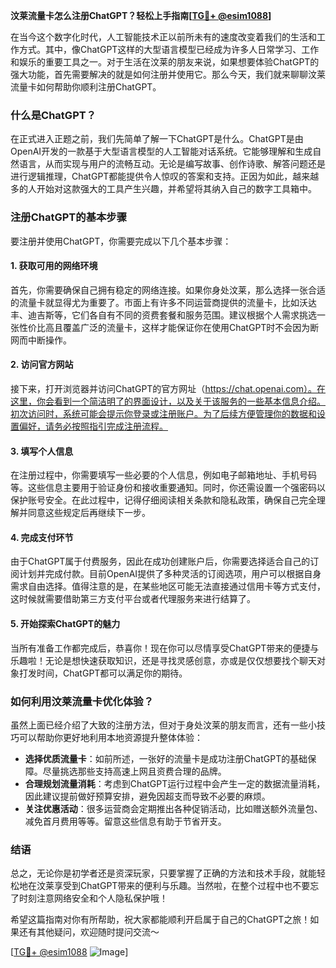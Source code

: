 **汶莱流量卡怎么注册ChatGPT？轻松上手指南[[TG💪+ @esim1088](https://t.me/s/esim1088)]**

在当今这个数字化时代，人工智能技术正以前所未有的速度改变着我们的生活和工作方式。其中，像ChatGPT这样的大型语言模型已经成为许多人日常学习、工作和娱乐的重要工具之一。对于生活在汶莱的朋友来说，如果想要体验ChatGPT的强大功能，首先需要解决的就是如何注册并使用它。那么今天，我们就来聊聊汶莱流量卡如何帮助你顺利注册ChatGPT。

### 什么是ChatGPT？

在正式进入正题之前，我们先简单了解一下ChatGPT是什么。ChatGPT是由OpenAI开发的一款基于大型语言模型的人工智能对话系统。它能够理解和生成自然语言，从而实现与用户的流畅互动。无论是编写故事、创作诗歌、解答问题还是进行逻辑推理，ChatGPT都能提供令人惊叹的答案和支持。正因为如此，越来越多的人开始对这款强大的工具产生兴趣，并希望将其纳入自己的数字工具箱中。

### 注册ChatGPT的基本步骤

要注册并使用ChatGPT，你需要完成以下几个基本步骤：

#### 1. 获取可用的网络环境
首先，你需要确保自己拥有稳定的网络连接。如果你身处汶莱，那么选择一张合适的流量卡就显得尤为重要了。市面上有许多不同运营商提供的流量卡，比如沃达丰、迪吉斯等，它们各自有不同的资费套餐和服务范围。建议根据个人需求挑选一张性价比高且覆盖广泛的流量卡，这样才能保证你在使用ChatGPT时不会因为断网而中断操作。

#### 2. 访问官方网站
接下来，打开浏览器并访问ChatGPT的官方网址（https://chat.openai.com）。在这里，你会看到一个简洁明了的界面设计，以及关于该服务的一些基本信息介绍。初次访问时，系统可能会提示你登录或注册账户。为了后续方便管理你的数据和设置偏好，请务必按照指引完成注册流程。

#### 3. 填写个人信息
在注册过程中，你需要填写一些必要的个人信息，例如电子邮箱地址、手机号码等。这些信息主要用于验证身份和接收重要通知。同时，你还需设置一个强密码以保护账号安全。在此过程中，记得仔细阅读相关条款和隐私政策，确保自己完全理解并同意这些规定后再继续下一步。

#### 4. 完成支付环节
由于ChatGPT属于付费服务，因此在成功创建账户后，你需要选择适合自己的订阅计划并完成付款。目前OpenAI提供了多种灵活的订阅选项，用户可以根据自身需求自由选择。值得注意的是，在某些地区可能无法直接通过信用卡等方式支付，这时候就需要借助第三方支付平台或者代理服务来进行结算了。

#### 5. 开始探索ChatGPT的魅力
当所有准备工作都完成后，恭喜你！现在你可以尽情享受ChatGPT带来的便捷与乐趣啦！无论是想快速获取知识，还是寻找灵感创意，亦或是仅仅想要找个聊天对象打发时间，ChatGPT都可以满足你的期待。

### 如何利用汶莱流量卡优化体验？

虽然上面已经介绍了大致的注册方法，但对于身处汶莱的朋友而言，还有一些小技巧可以帮助你更好地利用本地资源提升整体体验：

- **选择优质流量卡**：如前所述，一张好的流量卡是成功注册ChatGPT的基础保障。尽量挑选那些支持高速上网且资费合理的品牌。
- **合理规划流量消耗**：考虑到ChatGPT运行过程中会产生一定的数据流量消耗，因此建议提前做好预算安排，避免因超支而导致不必要的麻烦。
- **关注优惠活动**：很多运营商会定期推出各种促销活动，比如赠送额外流量包、减免首月费用等等。留意这些信息有助于节省开支。

### 结语

总之，无论你是初学者还是资深玩家，只要掌握了正确的方法和技术手段，就能轻松地在汶莱享受到ChatGPT带来的便利与乐趣。当然啦，在整个过程中也不要忘了时刻注意网络安全和个人隐私保护哦！

希望这篇指南对你有所帮助，祝大家都能顺利开启属于自己的ChatGPT之旅！如果还有其他疑问，欢迎随时提问交流～ 

[[TG💪+ @esim1088](https://t.me/s/esim1088) ![Image](https://i.postimg.cc/4NQfJmqS/Snipaste-2025-05-13-00-14-12.png)]